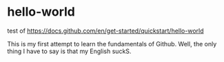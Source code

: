 # hello-world
test of  https://docs.github.com/en/get-started/quickstart/hello-world

This is my first attempt to learn the fundamentals of Github. Well, the only thing I have to say is that my English suckS. 
